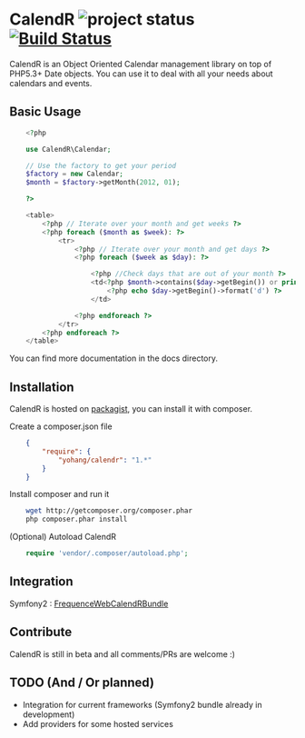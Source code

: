 # CalendR ![project status](http://stillmaintained.com/frequence-web/CalendR.png) [![Build Status](https://secure.travis-ci.org/yohang/CalendR.png?branch=master)](http://travis-ci.org/yohang/CalendR) #

CalendR is an Object Oriented Calendar management library on top of PHP5.3+ Date objects.
You can use it to deal with all your needs about calendars and events.

Basic Usage
-----------

```php
    <?php

    use CalendR\Calendar;

    // Use the factory to get your period
    $factory = new Calendar;
    $month = $factory->getMonth(2012, 01);

    ?>

    <table>
        <?php // Iterate over your month and get weeks ?>
        <?php foreach ($month as $week): ?>
            <tr>
                <?php // Iterate over your month and get days ?>
                <?php foreach ($week as $day): ?>

                    <?php //Check days that are out of your month ?>
                    <td<?php $month->contains($day->getBegin()) or print ' style="color: grey;"' ?>>
                        <?php echo $day->getBegin()->format('d') ?>
                    </td>

                <?php endforeach ?>
            </tr>
        <?php endforeach ?>
    </table>

```

You can find more documentation in the docs directory.

Installation
------------

CalendR is hosted on [packagist](http://packagist.org), you can install it with composer.

Create a composer.json file

```json
    {
        "require": {
            "yohang/calendr": "1.*"
        }
    }
```

Install composer and run it

```sh
    wget http://getcomposer.org/composer.phar
    php composer.phar install
```

(Optional) Autoload CalendR

```php
    require 'vendor/.composer/autoload.php';
```

Integration
-----------

Symfony2 : [FrequenceWebCalendRBundle](https://github.com/frequence-web/FrequenceWebCalendRBundle)

Contribute
----------

CalendR is still in beta and all comments/PRs are welcome :)

TODO (And / Or planned)
-----------------------

 * Integration for current frameworks (Symfony2 bundle already in development)
 * Add providers for some hosted services
